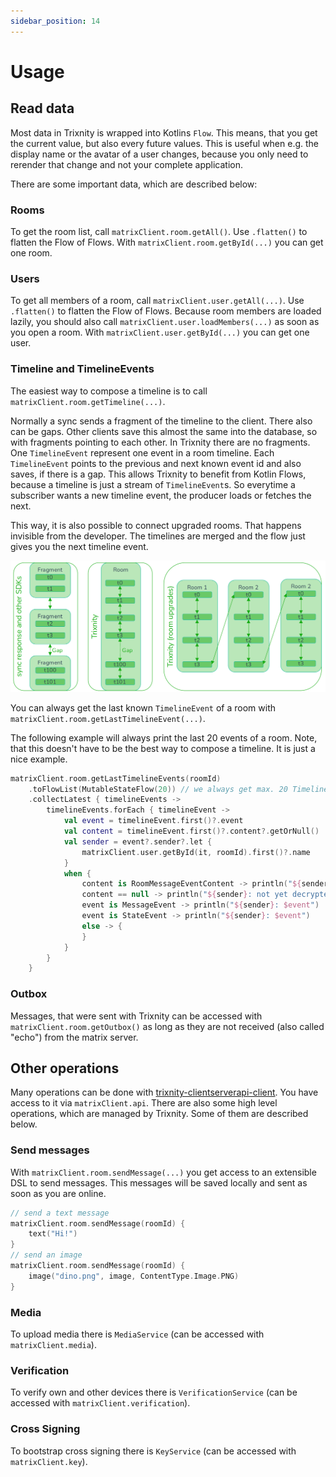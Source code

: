```yaml
---
sidebar_position: 14
---
```


# Usage

## Read data

Most data in Trixnity is wrapped into Kotlins `Flow`. This means, that you
get the current value, but also every
future values. This is useful when e.g. the display name or the avatar of a user
changes, because you only need to
rerender that change and not your complete application.

There are some important data, which are described below:

### Rooms

To get the room list, call `matrixClient.room.getAll()`. Use `.flatten()` to flatten the Flow of Flows.
With `matrixClient.room.getById(...)` you can get one room.

### Users

To get all members of a room, call `matrixClient.user.getAll(...)`. Use `.flatten()` to flatten the Flow of Flows.
Because room members are loaded lazily, you should
also call `matrixClient.user.loadMembers(...)` as soon as you open a room.
With `matrixClient.user.getById(...)` you can
get one user.

### Timeline and TimelineEvents

The easiest way to compose a timeline is to call `matrixClient.room.getTimeline(...)`.

Normally a sync sends a fragment of the timeline to the client. There also can be gaps. Other clients save this almost
the same into the database, so with fragments pointing to each other.
In Trixnity there are no fragments. One `TimelineEvent` represent one event in a room timeline. Each `TimelineEvent`
points to the previous and next known event id and also saves, if there is a gap.
This allows Trixnity to benefit from Kotlin Flows, because a timeline is just a stream of
`TimelineEvent`s. So everytime a subscriber wants a new timeline event, the producer loads or fetches the next.

This way, it is also possible to connect upgraded rooms. That happens invisible from the developer. The timelines are
merged and the flow just gives you the next timeline event.

![Timeline](../assets/timeline.png)

You can always get the last known `TimelineEvent` of a room with `matrixClient.room.getLastTimelineEvent(...)`.

The following example will always print the last 20 events of a room. Note, that
this doesn't have to be the best way to compose a timeline. It is just a nice
example.

```kotlin
matrixClient.room.getLastTimelineEvents(roomId)
    .toFlowList(MutableStateFlow(20)) // we always get max. 20 TimelineEvents
    .collectLatest { timelineEvents ->
        timelineEvents.forEach { timelineEvent ->
            val event = timelineEvent.first()?.event
            val content = timelineEvent.first()?.content?.getOrNull()
            val sender = event?.sender?.let {
                matrixClient.user.getById(it, roomId).first()?.name
            }
            when {
                content is RoomMessageEventContent -> println("${sender}: ${content.body}")
                content == null -> println("${sender}: not yet decrypted")
                event is MessageEvent -> println("${sender}: $event")
                event is StateEvent -> println("${sender}: $event")
                else -> {
                }
            }
        }
    }
```

### Outbox

Messages, that were sent with Trixnity can be accessed
with `matrixClient.room.getOutbox()` as long as they are not
received (also called "echo") from the matrix server.

## Other operations

Many operations can be done
with [trixnity-clientserverapi-client](https://gitlab.com/trixnity/trixnity/-/tree/main/trixnity-clientserverapi/trixnity-clientserverapi-client).
You have access to it
via `matrixClient.api`. There are also some high level operations, which are
managed by Trixnity. Some of them are
described below.

### Send messages

With `matrixClient.room.sendMessage(...)` you get access to an extensible DSL to
send messages. This messages will be
saved locally and sent as soon as you are online.

```kotlin
// send a text message
matrixClient.room.sendMessage(roomId) {
    text("Hi!")
}
// send an image
matrixClient.room.sendMessage(roomId) {
    image("dino.png", image, ContentType.Image.PNG)
}
```

### Media

To upload media there is `MediaService` (can be accessed
with `matrixClient.media`).

### Verification

To verify own and other devices there is `VerificationService` (can be accessed
with `matrixClient.verification`).

### Cross Signing

To bootstrap cross signing there is `KeyService` (can be accessed
with `matrixClient.key`).